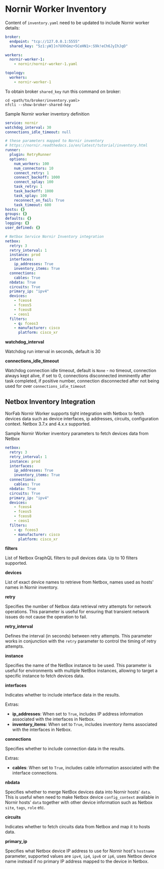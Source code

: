# Nornir Worker Inventory

Content of `inventory.yaml` need to be updated to include Nornir worker details:

``` yaml title="inventory.yaml"
broker: 
  endpoint: "tcp://127.0.0.1:5555" 
  shared_key: "5z1:yW}]n?UXhGmz+5CeHN1>:S9k!eCh6JyIhJqO"

workers:
  nornir-worker-1: 
    - nornir/nornir-worker-1.yaml

topology: 
  workers: 
    - nornir-worker-1
```

To obtain broker `shared_key` run this command on broker:

```
cd <path/to/broker/inventory.yaml>
nfcli --show-broker-shared-key
```

Sample Nornir worker inventory definition

``` yaml title="nornir/nornir-worker-1.yaml"
service: nornir
watchdog_interval: 30
connections_idle_timeout: null

# these parameters mapped to Nornir inventory
# https://nornir.readthedocs.io/en/latest/tutorial/inventory.html
runner:
  plugin: RetryRunner
  options: 
    num_workers: 100
    num_connectors: 10
    connect_retry: 1
    connect_backoff: 1000
    connect_splay: 100
    task_retry: 1
    task_backoff: 1000
    task_splay: 100
    reconnect_on_fail: True
    task_timeout: 600
hosts: {}
groups: {}
defaults: {}
logging: {}
user_defined: {}

# Netbox Service Nornir Inventory integration
netbox:
  retry: 3
  retry_interval: 1
  instance: prod
  interfaces:
    ip_addresses: True
    inventory_items: True
  connections:
    cables: True
  nbdata: True
  circuits: True
  primary_ip: "ipv4"
  devices:
    - fceos4
    - fceos5
    - fceos8
    - ceos1
  filters: 
    - q: fceos3
    - manufacturer: cisco
      platform: cisco_xr
```

**watchdog_interval**

Watchdog run interval in seconds, default is 30

**connections_idle_timeout**

Watchdog connection idle timeout, default is ``None`` - no timeout, connection always kept alive, if set to 0, connections disconnected imminently after task completed, if positive number, connection disconnected after not being used for over ``connections_idle_timeout``

## Netbox Inventory Integration

NorFab Nornir Worker supports tight integration with Netbox to fetch devices data such as device interfaces, ip addresses, circuits, configuration context. Netbox 3.7.x and 4.x.x supported. 

Sample Nornir Worker inventory parameters to fetch devices data from Netbox

``` yaml
netbox:
  retry: 3
  retry_interval: 1
  instance: prod
  interfaces:
    ip_addresses: True
    inventory_items: True
  connections:
    cables: True
  nbdata: True
  circuits: True
  primary_ip: "ipv4"
  devices:
    - fceos4
    - fceos5
    - fceos8
    - ceos1
  filters: 
    - q: fceos3
    - manufacturer: cisco
      platform: cisco_xr
```

**filters**

List of Netbox GraphQL filters to pull devices data. Up to 10 filters supported.

**devices**

List of exact device names to retrieve from Netbox, names used as hosts' names in Nornir inventory.

**retry**

Specifies the number of Netbox data retrieval retry attempts for network operations. This parameter is useful for ensuring that transient network issues do not cause the operation to fail. 

**retry_interval**

Defines the interval (in seconds) between retry attempts. This parameter works in conjunction with the `retry` parameter to control the timing of retry attempts. 

**instance**

Specifies the name of the NetBox instance to be used. This parameter is useful for environments with multiple NetBox instances, allowing to target a specific instance to fetch devices data.

**interfaces**

Indicates whether to include interface data in the results.

Extras:

- **ip_addresses**: When set to `True`, includes IP address information associated with the interfaces in Netbox. 
- **inventory_items**: When set to `True`, includes inventory items associated with the interfaces in Netbox. 

**connections**

Specifies whether to include connection data in the results. 

Extras:

- **cables**: When set to `True`, includes cable information associated with the interface connections. 

**nbdata**

Specifies whether to merge NetBox devices data into Nornir hosts' `data`. This is useful when need to make Netbox device `config_context` available in Nornir hosts' `data` together with other device information such as Netbox `site`, `tags`, `role` etc.

**circuits**

Indicates whether to fetch circuits data from Netbox and map it to hosts data.

**primary_ip**

Specifies what Netbox device IP address to use for Nornir host's `hostname` parameter, supported values are `ipv4`, `ip4`, `ipv6` or `ip6`, uses Netbox device name instead if no primary IP address mapped to the device in Netbox.